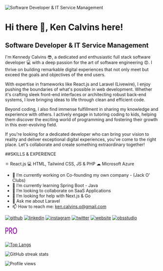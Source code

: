 ![Software Developer & IT Service Management](https://github.com/ckodhiambo/ckodhiambo/blob/main/istockphoto-1137735902-612x612.jpg)

# Hi there 👋, Ken Calvins here!
## Software Developer & IT Service Management


I'm Kennedy Calvins 😎, a dedicated and enthusiastic full stack software developer 💻 with a deep passion for the art of software engineering 😍. I thrive on building remarkable digital experiences that not only meet but exceed the goals and objectives of the end users.

With expertise in frameworks like React.js and Laravel (Livewire), I enjoy pushing the boundaries of what's possible in web development. Whether it's crafting sleek front-end interfaces or architecting robust back-end systems, I love bringing ideas to life through clean and efficient code.

Beyond coding, I also find immense fulfillment in sharing my knowledge and experience with others. I actively engage in tutoring coding to kids, helping them discover the exciting world of programming and fostering their growth in this ever-evolving field.

If you're looking for a dedicated developer who can bring your vision to reality and deliver exceptional digital experiences, you've come to the right place. Let's collaborate and create something extraordinary together!

##SKILLS & EXPERIENCE

⚛ React.js
💻 HTML, Tailwind CSS, JS & PHP
☁ Microsoft Azure


- 🔭 I’m currently working on Co-founding my own company - (Jack O' Clubs) 
- 🌱 I’m currently learning Spring Boot - Java 
- 👯 I’m looking to collaborate on SaaS Applications 
- 🤔 I’m looking for help with Next.js & Go 
- 💬 Ask me about Laravel 
- 📫 How to reach me: ken.calvins.o@gmail.com 


[<img src='https://cdn.jsdelivr.net/npm/simple-icons@3.0.1/icons/github.svg' alt='github' height='40'>](https://github.com/ckodhiambo)  [<img src='https://cdn.jsdelivr.net/npm/simple-icons@3.0.1/icons/linkedin.svg' alt='linkedin' height='40'>](https://www.linkedin.com/in/https://www.linkedin.com/in/kennedy-calvins-104011155//)  [<img src='https://cdn.jsdelivr.net/npm/simple-icons@3.0.1/icons/instagram.svg' alt='instagram' height='40'>](https://www.instagram.com/https://www.instagram.com/_ken_calvins_o//)  [<img src='https://cdn.jsdelivr.net/npm/simple-icons@3.0.1/icons/twitter.svg' alt='twitter' height='40'>](https://twitter.com/@_Ken_Calvins)  [<img src='https://cdn.jsdelivr.net/npm/simple-icons@3.0.1/icons/icloud.svg' alt='website' height='40'>](https://ken-calvins-blog-ckodhiambo.vercel.app/)  [<img src='https://cdn.jsdelivr.net/npm/simple-icons@3.0.1/icons/obsstudio.svg' alt='obsstudio' height='40'>](https://www.jackofclubs.co.ke/)  

<a href='https://github.com/pricing'><img src='https://raw.githubusercontent.com/acervenky/animated-github-badges/master/assets/pro.gif' width='40' height='40'></a> 

[![Top Langs](https://github-readme-stats.vercel.app/api/top-langs/?username=ckodhiambo)](https://github.com/anuraghazra/github-readme-stats)

![GitHub streak stats](https://streak-stats.demolab.com/?user=ckodhiambo)  

![Profile views](https://gpvc.arturio.dev/ckodhiambo)  
